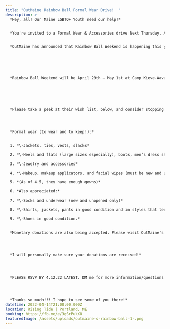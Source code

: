 ```yaml
---
title: "OutMaine Rainbow Ball Formal Wear Drive!  "
description: >-
  *Hey, all! Our Maine LGBTQ+ Youth need our help!*  


  *You're invited to a Formal Wear & Accessories drive Next Thursday, April 14th from 5-7PM @ Rising Tide Brewery | Portland, Maine.*


  *OutMaine has announced that Rainbow Ball Weekend is happening this year! It's kind of like a Queer Prom. It sounds so cool! I WISH I had this growing up!!!* 






  *Rainbow Ball Weekend will be April 29th – May 1st at Camp Kieve-Wavus. OutMaine sets up a free boutique of clothes, accessories, and makeup for the youth to wear at the Rainbow Ball and to take home afterward.* 






  *Please take a peek at their wish list, below, and consider stopping by next Thursday to make a donation!* 




  *Formal wear (to wear and to keep!):*


  1. *\-Jackets, ties, vests, slacks*

  2. *\-Heels and flats (large sizes especially), boots, men’s dress shoes*

  3. *\-Jewelry and accessories*

  4. *\-Makeup, makeup applicators, and facial wipes (must be new and unopened only)*

  5. *(As of 4.5, they have enough gowns)*

  6. *Also appreciated:*

  7. *\-Socks and underwear (new and unopened only)*

  8. *\-Shirts, jackets, pants in good condition and in styles that teens like.*

  9. *\-Shoes in good condition.*


  *Monetary donations are also being accepted. Please visit OutMaine's page for more info. OutMaine is a nonprofit that creates more welcoming and affirming communities for Maine’s diverse queer youth in all of their intersectional identities by changing the very systems that serve them. For more information about them, you can check out their website, here: Outmaine & their Facebook: OutMaine on FB.)*




  *I will personally make sure your donations are received!*  




  *PLEASE RSVP BY 4.12.22 LATEST. DM me for more information/questions! OR call/text @ 207.344.5032.*




  *Thanks so much!!! I hope to see some of you there!*
datetime: 2022-04-14T21:00:00.000Z
location: Rising Tide | Portland, ME
booking: https://fb.me/e/3gSrPukX8
featuredImage: /assets/uploads/outmaine-s-rainbow-ball-1-.png
---
```

